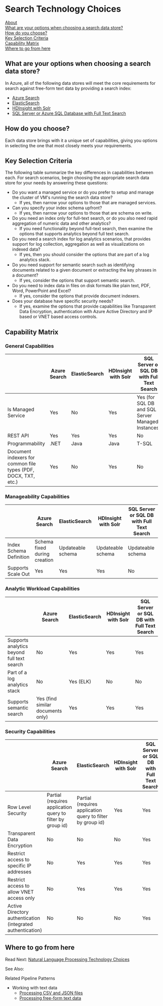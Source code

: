 # Search Technology Choices

[About]()  
[What are your options when choosing a search data store?](#options)  
[How do you choose?](#howtochoose)  
[Key Selection Criteria](#criteria)  
[Capability Matrix](#matrix)   
[Where to go from here](#wheretogo)  

<a name="about"></a>

## <a name="options"></a> What are your options when choosing a search data store?
In Azure, all of the following data stores will meet the core requirements for search against free-form text data by providing a search index:
- [Azure Search](https://docs.microsoft.com/azure/search/search-what-is-azure-search)
- [ElasticSearch](https://azuremarketplace.microsoft.com/marketplace/apps/elastic.elasticsearch?tab=Overview)
- [HDInsight with Solr](https://docs.microsoft.com/azure/hdinsight/hdinsight-hadoop-solr-install-linux)
- [SQL Server or Azure SQL Database with Full Text Search](https://docs.microsoft.com/sql/relational-databases/search/full-text-search)

## <a name="howtochoose"></a> How do you choose?
Each data store brings with it a unique set of capabilities, giving you options in selecting the one that most closely meets your requirements. 

## <a name="criteria"></a> Key Selection Criteria

The following table summarize the key differences in capabilities between each. For search scenarios, begin choosing the appropriate search data store for your needs by answering these questions:
- Do you want a managed service or do you prefer to setup and manage the cluster of VM's running the search data store?
    - If yes, then narrow your options to those that are managed services.
- Can you specify your index schema upfront?
    - If yes, then narrow your options to those that are schema on write.
- Do you need an index only for full-text search, or do you also need rapid aggregation of numeric data and other analytics?
    - If you need functionality beyond full-text search, then examine the options that supports analytics beyond full text search.
- Do you need a search index for log analytics scenarios, that provides support for log collection, aggregation as well as visualizations on indexed data?
    - If yes, then you should consider the options that are part of a log analytics stack.
- Do you need support for semantic search such as identifying documents related to a given document or extracting the key phrases in a document?
    - If yes, consider the options that support semantic search.
- Do you need to index data in files on disk formats like plain text, PDF, Word, PowerPoint and Excel?
    - If yes, consider the options that provide document indexers.
- Does your database have specific security needs?
    - If yes, examine the options that provide capabilities like Transparent Data Encryption, authentication with Azure Active Directory and IP based or VNET based access controls.

## <a name="matrix"></a> Capability Matrix

### General Capabilities
| | Azure Search | ElasticSearch | HDInsight with Solr | SQL Server or SQL DB with Full Text Search | 
| --- | --- | --- | --- | --- | 
| Is Managed Service | Yes | No | Yes | Yes (for SQL DB and SQL Server Managed Instances) |  
| REST API | Yes | Yes | Yes | No |
| Programmability | .NET | Java | Java | T-SQL | 
| Document indexers for common file types (PDF, DOCX, TXT, etc.) | Yes | No | Yes | No |

### Manageability Capabilities
| | Azure Search | ElasticSearch | HDInsight with Solr | SQL Server or SQL DB with Full Text Search | 
| --- | --- | --- | --- | --- |
| Index Schema Definition | Schema fixed during creation | Updateable schema | Updateable schema | Updateable schema |
| Supports Scale Out  | Yes | Yes | Yes | No |

### Analytic Workload Capabilities
| | Azure Search | ElasticSearch | HDInsight with Solr | SQL Server or SQL DB with Full Text Search | 
| --- | --- | --- | --- | --- | 
| Supports analytics beyond full text search | No | Yes | Yes | Yes |
| Part of a log analytics stack | No | Yes (ELK) |  No | No |
| Supports semantic search | Yes (find similar documents only) | Yes | Yes | Yes | 

### Security Capabilities
| | Azure Search | ElasticSearch | HDInsight with Solr | SQL Server or SQL DB with Full Text Search | 
| --- | --- | --- | --- | --- | 
| Row Level Security | Partial (requires application query to filter by group id) | Partial (requires application query to filter by group id) | Yes | Yes | 
| Transparent Data Encryption | No | No | No | Yes |  
| Restrict access to specific IP addresses | No | Yes | Yes | Yes |   
| Restrict access to allow VNET access only | No | Yes | Yes | Yes |  
| Active Directory authentication (integrated authentication) | No | No | No | Yes | 

## <a name="wheretogo"></a>Where to go from here
Read Next: [Natural Language Processing Technology Choices](../technology-choices/natural-language-processing.md)

See Also:

Related Pipeline Patterns
- Working with text data
    - [Processing CSV and JSON files](../pipeline-patterns/processing-csv-and-json.md)
    - [Processing free-form text data](../pipeline-patterns/processing-free-form-text.md)


